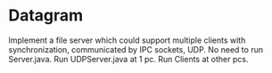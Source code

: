# Datagram
Implement a file server which could support multiple clients with synchronization, communicated by IPC sockets, UDP.
No need to run Server.java.
Run UDPServer.java at 1 pc.
Run Clients at other pcs.

